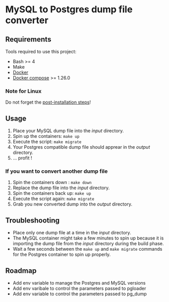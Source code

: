 # MySQL to Postgres dump file converter

## Requirements

Tools required to use this project:
* Bash >= 4
* Make
* [Docker](https://docs.docker.com/engine/install)
* [Docker compose](https://docs.docker.com/compose/install) >= 1.26.0

### Note for Linux

Do not forget the [post-installation steps](https://docs.docker.com/engine/install/linux-postinstall)!

## Usage

1. Place your MySQL dump file into the *input* directory.
2. Spin up the containers: ```make up```
3. Execute the script: ```make migrate```
4. Your Postgres compatible dump file should apprear in the *output* directory.
5. ... profit !

### If you want to convert another dump file

1. Spin the containers down : ```make down```
2. Replace the dump file into the *input* directory.
3. Spin the containers back up: ```make up```
4. Execute the script again: ```make migrate```
5. Grab you new converted dump into the *output* directory.

## Troubleshooting

* Place only one dump file at a time in the *input* directory.
* The MySQL container might take a few minutes to spin up because it is importing the dump file from the *input* directory during the build phase.
* Wait a few seconds between the ```make up``` and ```make migrate``` commands for the Postgres container to spin up properly.

## Roadmap

* Add env variable to manage the Postgres and MySQL versions
* Add env varibale to control the parameters passed to pgloader
* Add env variable to control the parameters passed to pg_dump
